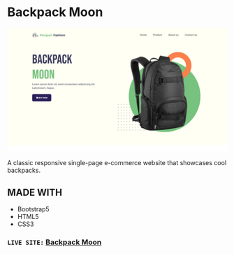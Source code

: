# Backpack Moon

![Backpack Moon](https://raw.githubusercontent.com/mekaiser/backpack-moon-website/main/images/backpack-moon-github-cover.png)

A classic responsive single-page e-commerce website that showcases cool backpacks.

## MADE WITH

- Bootstrap5
- HTML5
- CSS3

### `LIVE SITE:` [Backpack Moon](https://mekaiser.github.io/backpack-moon-website/)
